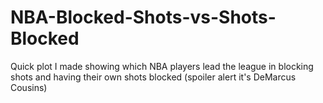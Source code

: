 # NBA-Blocked-Shots-vs-Shots-Blocked

Quick plot I made showing which NBA players lead the league in blocking shots and having their own shots blocked (spoiler alert it's DeMarcus Cousins)
